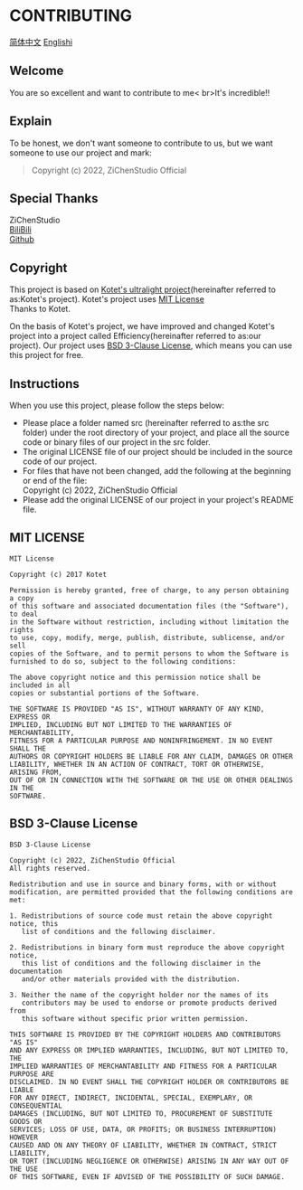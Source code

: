 # CONTRIBUTING
[简体中文](../CONTRIBUTING.md) [Englishi](CONTRIBUTING.en.md)
## Welcome
You are so excellent and want to contribute to me< br>It's incredible!!

## Explain
To be honest, we don't want someone to contribute to us, but we want someone to use our project and mark:
> Copyright (c) 2022, ZiChenStudio Official

## Special Thanks
ZiChenStudio<br>
[BiliBili](https://space.bilibili.com/1740643474)<br>
[Github](https://github.com/ZiChenStudio/)<br>

## Copyright
This project is based on [Kotet's ultralight project](https://github.com/kotet/ultralight)(hereinafter referred to as:Kotet's project). Kotet's project uses [MIT License](#mit-license)<br>Thanks to Kotet.

On the basis of Kotet's project, we have improved and changed Kotet's project into a project called Efficiency(hereinafter referred to as:our project). Our project uses [BSD 3-Clause License](#bsd-3-clause-license), which means you can use this project for free.

## Instructions
When you use this project, please follow the steps below:
  - Please place a folder named src (hereinafter referred to as:the src folder) under the root directory of your project, and place all the source code or binary files of our project in the src folder.
  - The original LICENSE file of our project should be included in the source code of our project.
  - For files that have not been changed, add the following at the beginning or end of the file:<br>Copyright (c) 2022, ZiChenStudio Official
  - Please add the original LICENSE of our project in your project's README file.

## MIT LICENSE
```
MIT License

Copyright (c) 2017 Kotet

Permission is hereby granted, free of charge, to any person obtaining a copy
of this software and associated documentation files (the "Software"), to deal
in the Software without restriction, including without limitation the rights
to use, copy, modify, merge, publish, distribute, sublicense, and/or sell
copies of the Software, and to permit persons to whom the Software is
furnished to do so, subject to the following conditions:

The above copyright notice and this permission notice shall be included in all
copies or substantial portions of the Software.

THE SOFTWARE IS PROVIDED "AS IS", WITHOUT WARRANTY OF ANY KIND, EXPRESS OR
IMPLIED, INCLUDING BUT NOT LIMITED TO THE WARRANTIES OF MERCHANTABILITY,
FITNESS FOR A PARTICULAR PURPOSE AND NONINFRINGEMENT. IN NO EVENT SHALL THE
AUTHORS OR COPYRIGHT HOLDERS BE LIABLE FOR ANY CLAIM, DAMAGES OR OTHER
LIABILITY, WHETHER IN AN ACTION OF CONTRACT, TORT OR OTHERWISE, ARISING FROM,
OUT OF OR IN CONNECTION WITH THE SOFTWARE OR THE USE OR OTHER DEALINGS IN THE
SOFTWARE.
```

## BSD 3-Clause License
```
BSD 3-Clause License

Copyright (c) 2022, ZiChenStudio Official
All rights reserved.

Redistribution and use in source and binary forms, with or without
modification, are permitted provided that the following conditions are met:

1. Redistributions of source code must retain the above copyright notice, this
   list of conditions and the following disclaimer.

2. Redistributions in binary form must reproduce the above copyright notice,
   this list of conditions and the following disclaimer in the documentation
   and/or other materials provided with the distribution.

3. Neither the name of the copyright holder nor the names of its
   contributors may be used to endorse or promote products derived from
   this software without specific prior written permission.

THIS SOFTWARE IS PROVIDED BY THE COPYRIGHT HOLDERS AND CONTRIBUTORS "AS IS"
AND ANY EXPRESS OR IMPLIED WARRANTIES, INCLUDING, BUT NOT LIMITED TO, THE
IMPLIED WARRANTIES OF MERCHANTABILITY AND FITNESS FOR A PARTICULAR PURPOSE ARE
DISCLAIMED. IN NO EVENT SHALL THE COPYRIGHT HOLDER OR CONTRIBUTORS BE LIABLE
FOR ANY DIRECT, INDIRECT, INCIDENTAL, SPECIAL, EXEMPLARY, OR CONSEQUENTIAL
DAMAGES (INCLUDING, BUT NOT LIMITED TO, PROCUREMENT OF SUBSTITUTE GOODS OR
SERVICES; LOSS OF USE, DATA, OR PROFITS; OR BUSINESS INTERRUPTION) HOWEVER
CAUSED AND ON ANY THEORY OF LIABILITY, WHETHER IN CONTRACT, STRICT LIABILITY,
OR TORT (INCLUDING NEGLIGENCE OR OTHERWISE) ARISING IN ANY WAY OUT OF THE USE
OF THIS SOFTWARE, EVEN IF ADVISED OF THE POSSIBILITY OF SUCH DAMAGE.

```